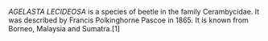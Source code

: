 _AGELASTA LECIDEOSA_ is a species of beetle in the family Cerambycidae. It was described by Francis Polkinghorne Pascoe in 1865. It is known from Borneo, Malaysia and Sumatra.[1]
